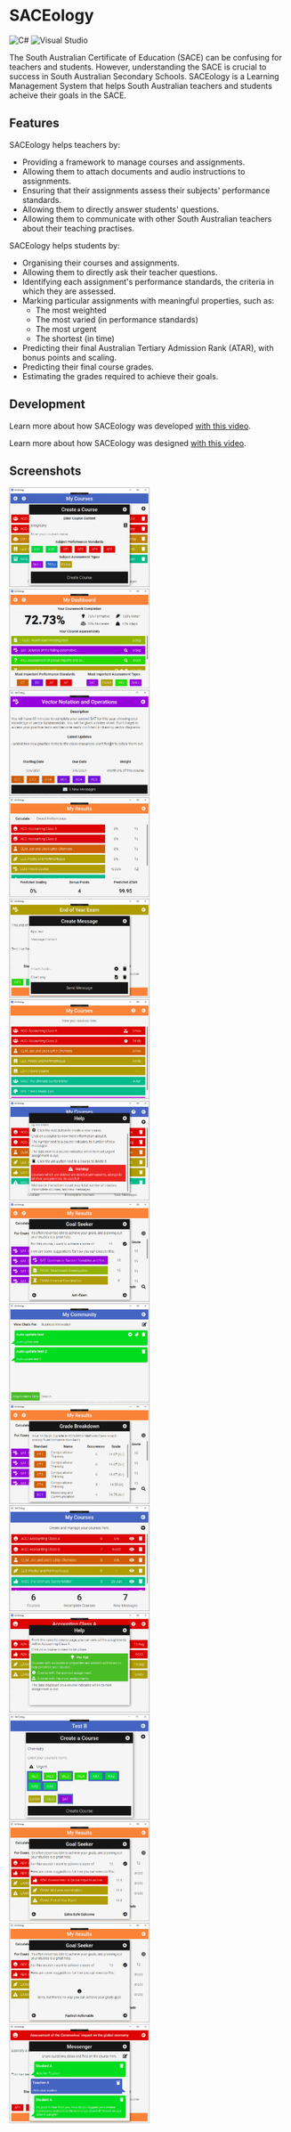 # SACEology

![C#](https://img.shields.io/badge/c%23-%23239120.svg?style=for-the-badge&logo=c-sharp&logoColor=white)
![Visual Studio](https://img.shields.io/badge/Visual%20Studio-5C2D91.svg?style=for-the-badge&logo=visual-studio&logoColor=white)

The South Australian Certificate of Education (SACE) can be confusing for teachers and students. However, understanding the SACE is crucial to success in South Australian Secondary Schools. SACEology is a Learning Management System that helps South Australian teachers and students acheive their goals in the SACE.

## Features

SACEology helps teachers by:
- Providing a framework to manage courses and assignments.
- Allowing them to attach documents and audio instructions to assignments.
- Ensuring that their assignments assess their subjects' performance standards.
- Allowing them to directly answer students' questions.
- Allowing them to communicate with other South Australian teachers about their teaching practises.

SACEology helps students by:
- Organising their courses and assignments.
- Allowing them to directly ask their teacher questions.
- Identifying each assignment's performance standards, the criteria in which they are assessed.
- Marking particular assignments with meaningful properties, such as:
  + The most weighted
  + The most varied (in performance standards)
  + The most urgent
  + The shortest (in time)
- Predicting their final Australian Tertiary Admission Rank (ATAR), with bonus points and scaling.
- Predicting their final course grades.
- Estimating the grades required to achieve their goals.

## Development

Learn more about how SACEology was developed [with this video]().

Learn more about how SACEology was designed [with this video]().

## Screenshots

<p float="left">
  <img src="Assets/SC1.PNG" style="width: 50%; height: 50%"/>
  <img src="Assets/SC2.PNG" style="width: 50%; height: 50%"/>
  <img src="Assets/SC3.PNG" style="width: 50%; height: 50%"/>
  <img src="Assets/SC4.PNG" style="width: 50%; height: 50%"/>
  <img src="Assets/SC5.PNG" style="width: 50%; height: 50%"/>
  <img src="Assets/SC6.PNG" style="width: 50%; height: 50%"/>
  <img src="Assets/SC7.PNG" style="width: 50%; height: 50%"/>
  <img src="Assets/SC8.PNG" style="width: 50%; height: 50%"/>
  <img src="Assets/SC9.PNG" style="width: 50%; height: 50%"/>
  <img src="Assets/SC10.PNG" style="width: 50%; height: 50%"/>
  <img src="Assets/SC11.PNG" style="width: 50%; height: 50%"/>
  <img src="Assets/SC12.PNG" style="width: 50%; height: 50%"/>
  <img src="Assets/SC13.PNG" style="width: 50%; height: 50%"/>
  <img src="Assets/SC14.PNG" style="width: 50%; height: 50%"/>
  <img src="Assets/SC15.PNG" style="width: 50%; height: 50%"/>
  <img src="Assets/SC16.PNG" style="width: 50%; height: 50%"/>
</p>
